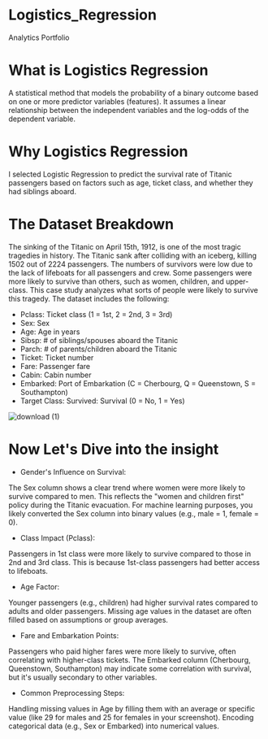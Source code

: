 # Logistics_Regression
Analytics Portfolio 

# What is Logistics Regression 
A statistical method that models the probability of a binary outcome based on one or more predictor variables (features). 
It assumes a linear relationship between the independent variables and the log-odds of the dependent variable.

# Why Logistics Regression
I selected Logistic Regression to predict the survival rate of Titanic passengers based on factors such as age, ticket class, and whether they had siblings aboard.

# The Dataset Breakdown
The sinking of the Titanic on April 15th, 1912, is one of the most tragic tragedies in history. The Titanic sank after colliding with an iceberg, killing 1502 out of 2224 passengers. The numbers of survivors were low due to the lack of lifeboats for all passengers and crew. Some passengers were more likely to survive than others, such as women, children, and upper-class. This case study analyzes what sorts of people were likely to survive this tragedy. The dataset includes the following:

* Pclass: Ticket class (1 = 1st, 2 = 2nd, 3 = 3rd)
* Sex: Sex
* Age: Age in years
* Sibsp: # of siblings/spouses aboard the Titanic
* Parch: # of parents/children aboard the Titanic
* Ticket: Ticket number
* Fare: Passenger fare
* Cabin: Cabin number
* Embarked: Port of Embarkation (C = Cherbourg, Q = Queenstown, S = Southampton)
* Target Class: Survived: Survival (0 = No, 1 = Yes)

![download (1)](https://github.com/user-attachments/assets/66eb287b-8b23-4081-a940-4727d4149ca6)

# Now Let's Dive into the insight 

* Gender's Influence on Survival:

The Sex column shows a clear trend where women were more likely to survive compared to men. This reflects the "women and children first" policy during the Titanic evacuation.
For machine learning purposes, you likely converted the Sex column into binary values (e.g., male = 1, female = 0).

* Class Impact (Pclass):

Passengers in 1st class were more likely to survive compared to those in 2nd and 3rd class. This is because 1st-class passengers had better access to lifeboats.

* Age Factor:

Younger passengers (e.g., children) had higher survival rates compared to adults and older passengers.
Missing age values in the dataset are often filled based on assumptions or group averages.

* Fare and Embarkation Points:

Passengers who paid higher fares were more likely to survive, often correlating with higher-class tickets.
The Embarked column (Cherbourg, Queenstown, Southampton) may indicate some correlation with survival, but it's usually secondary to other variables.

* Common Preprocessing Steps:

Handling missing values in Age by filling them with an average or specific value (like 29 for males and 25 for females in your screenshot).
Encoding categorical data (e.g., Sex or Embarked) into numerical values.

